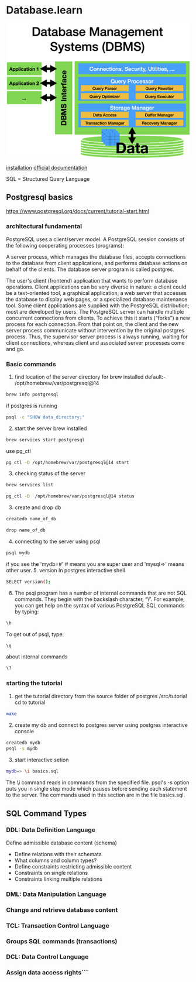 # Database.learn

![database managements system architecture](/assets/images/database-management-architecture.png)

[installation](https://www.postgresql.org/download/macosx/)
[official documentation](https://www.postgresql.org/docs/current/index.html)

SQL = Structured Query Language

## Postgresql basics

https://www.postgresql.org/docs/current/tutorial-start.html
### architectural fundamental
PostgreSQL uses a client/server model. A PostgreSQL session consists of the following cooperating processes (programs):

A server process, which manages the database files, accepts connections to the database from client applications, and performs database actions on behalf of the clients. The database server program is called postgres.

The user's client (frontend) application that wants to perform database operations. Client applications can be very diverse in nature: a client could be a text-oriented tool, a graphical application, a web server that accesses the database to display web pages, or a specialized database maintenance tool. Some client applications are supplied with the PostgreSQL distribution; most are developed by users.
The PostgreSQL server can handle multiple concurrent connections from clients. To achieve this it starts (“forks”) a new process for each connection. From that point on, the client and the new server process communicate without intervention by the original postgres process. Thus, the supervisor server process is always running, waiting for client connections, whereas client and associated server processes come and go.

### Basic commands
1. find location of the server directory
for brew installed default:- /opt/homebrew/var/postgresql@14
```sh
brew info postgresql
```
if postgres is running
```sh
psql -c "SHOW data_directory;"

```
2. start the server
brew installed 
```sh 
brew services start postgresql
```
use pg_ctl
```sh
pg_ctl -D /opt/homebrew/var/postgresql@14 start
```
3. checking status of the server
```sh
brew services list 
```
```sh
pg_ctl -D  /opt/homebrew/var/postgresql@14 status
```
3. create and drop db
```sh
createdb name_of_db
```
```sh
drop name_of_db
```
4. connecting to the server using psql
```sh
psql mydb
```
if you see the  'mydb=#' # means you are super user and 'mysql=>' means other user.
5. version
In postgres interactive shell
```sh
SELECT version();
```
6. The psql program has a number of internal commands that are not SQL commands. They begin with the backslash character, “\”. For example, you can get help on the syntax of various PostgreSQL SQL commands by typing:
```sh
\h
```
To get out of psql, type:
```sh
\q
```
about internal commands
```sh
\? 
```

### starting the tutorial
1. get the tutorial directory from the source folder of postgres /src/tutorial cd to tutorial
```sh
make
```
2. create my db and connect to postgres server using postgres interactive console
```sh
createdb mydb
psql -s mydb
```
3. start interactive setion
```sh
mydb=> \i basics.sql
```
The \i command reads in commands from the specified file. psql's -s option puts you in single step mode which pauses before sending each statement to the server. The commands used in this section are in the file basics.sql.

## SQL Command Types

### DDL: Data Definition Language

Define admissible database content (schema)

- Define relations with their schemata
- What columns and column types?
- Define constraints restricting admissible content
- Constraints on single relations
- Constraints linking multiple relations

### DML: Data Manipulation Language

### Change and retrieve database content

### TCL: Transaction Control Language

### Groups SQL commands (transactions)

### DCL: Data Control Language

### Assign data access rights```
